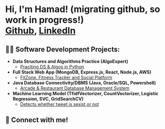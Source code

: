 <h1>Hi, I'm Hamad! (migrating github, so work in progress!) <br/><a href="https://github.com/Hamad-Ayaz">Github</a>, <a href="https://www.linkedin.com/in/hamad-ayaz-53629830a/">LinkedIn</a></h1>

<h2>👨‍💻 Software Development Projects:</h2>

- <b>Data Structures and Algorithms Practice (AlgoExpert)</b>
  - [Praciting DS & Algos in Python]()
- <b>Full Stack Web App (MongoDB, Express.js, React, Node.js, AWS)</b>
  - [FitZone. Fitness Tracker and Social Platform]()
- <b>Java Database Connectivity/DBMS (Java, Oracle/SQL, Powershell)</b>
  - [Arcade & Restaurant Database Management System](https://github.com/Hamad-Ayaz/ArcadeRestaurantDBMS)
- <b>Machine Learning Model (TfidfVectorizer, CountVectorizer, Logistic Regression, SVC, GridSearchCV)</b>
  - [Detects whether tweet is sexist or not](https://github.com/Hamad-Ayaz/MachineLearningSexism)

<h2> 🤳 Connect with me!</h2>
